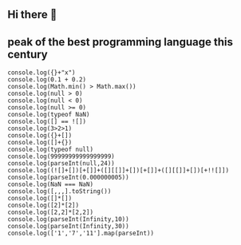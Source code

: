 ## Hi there 👋

## peak of the best programming language this century

```
console.log({}+"x")
console.log(0.1 + 0.2)
console.log(Math.min() > Math.max())
console.log(null > 0)
console.log(null < 0)
console.log(null >= 0)
console.log(typeof NaN)
console.log([] == ![])
console.log(3>2>1)
console.log({}+[])
console.log([]+{})
console.log(typeof null)
console.log(99999999999999999)
console.log(parseInt(null,24))
console.log((![]+[])[+[]]+([][[]]+[])[+[]]+([][[]]+[])[+!![]])
console.log(parseInt(0.000000005))
console.log(NaN === NaN)
console.log([,,,].toString())
console.log([]*[])
console.log([2]*[2])
console.log([2,2]*[2,2])
console.log(parseInt(Infinity,10))
console.log(parseInt(Infinity,30))
console.log(['1','7','11'].map(parseInt))
```
<!--
**arcteta/arcteta** is a ✨ _special_ ✨ repository because its `README.md` (this file) appears on your GitHub profile.

Here are some ideas to get you started:

- 🔭 I’m currently working on ...
- 🌱 I’m currently learning ...
- 👯 I’m looking to collaborate on ...
- 🤔 I’m looking for help with ...
- 💬 Ask me about ...
- 📫 How to reach me: ...
- 😄 Pronouns: ...
- ⚡ Fun fact: ...
-->
